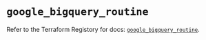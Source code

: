 # `google_bigquery_routine`

Refer to the Terraform Registory for docs: [`google_bigquery_routine`](https://registry.terraform.io/providers/hashicorp/google/4.71.0/docs/resources/bigquery_routine).
